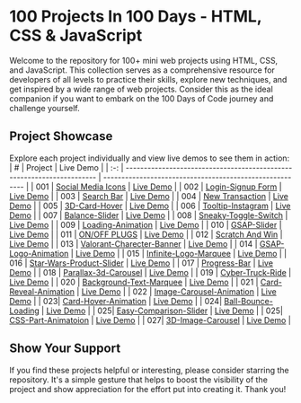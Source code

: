 # 100 Projects In 100 Days - HTML, CSS & JavaScript

Welcome to the repository for 100+ mini web projects using HTML, CSS, and JavaScript. This collection serves as a comprehensive resource for developers of all levels to practice their skills, explore new techniques, and get inspired by a wide range of web projects. Consider this as the ideal companion if you want to embark on the 100 Days of Code journey and challenge yourself.

## Project Showcase

Explore each project individually and view live demos to see them in action:
|  #  | Project                                                                | Live Demo                                                |
| :-: | ---------------------------------------------------------------------- | -------------------------------------------------------- |
| 001 | [Social Media Icons](https://github.com/ruchir-07/HTML-CSS-JS-Projects/tree/main/Social%20Media%20Icons)                               | [Live Demo](https://main--stupendous-chaja-8de6b1.netlify.app/)  |
| 002 | [Login-Signup Form](https://github.com/ruchir-07/HTML-CSS-JS-Projects/tree/main/Login-Signup)                               | [Live Demo](https://html-css-js-projects-three.vercel.app/)  |
| 003 | [Search Bar](https://github.com/ruchir-07/HTML-CSS-JS-Projects/tree/main/Search-Bar)                               | [Live Demo](https://html-css-js-projects-hdtd.vercel.app/)  |
| 004 | [New Transaction](https://github.com/ruchir-07/HTML-CSS-JS-Projects/tree/main/New-Transaction)                               | [Live Demo](https://main--moonlit-tapioca-eb1390.netlify.app/)  |
| 005 | [3D-Card-Hover](https://github.com/ruchir-07/HTML-CSS-JS-Projects/tree/main/3D-Card-Hover)                               | [Live Demo](https://musical-lokum-debb5e.netlify.app)  |
| 006 | [Tooltip-Instagram](https://github.com/ruchir-07/HTML-CSS-JS-Projects/tree/main/Tooltip-instagram)                               | [Live Demo](https://ubiquitous-froyo-feecd3.netlify.app/)  |
| 007 | [Balance-Slider](https://github.com/ruchir-07/HTML-CSS-JS-Projects/tree/main/Balance-Slider)                               | [Live Demo](https://codepen.io/Ruchir-Bajaj/pen/PogrJMK)  |
| 008 | [Sneaky-Toggle-Switch](https://github.com/ruchir-07/HTML-CSS-JS-Projects/tree/main/Sneaky-Toggle-Switch)                               | [Live Demo](https://codepen.io/Ruchir-Bajaj/pen/rNbXexJ)  |
| 009 | [Loading-Animation](https://github.com/ruchir-07/HTML-CSS-JS-Projects/tree/main/Loading-Animation)                               | [Live Demo](https://codepen.io/cantelope/pen/WNWWjWP)  |
| 010 | [GSAP-Slider](https://github.com/ruchir-07/HTML-CSS-JS-Projects/tree/main/GSAP-Slider)                               | [Live Demo](https://codepen.io/Ruchir-Bajaj/pen/WNBeRPg)  |
| 011 | [ON/OFF PLUGS](https://github.com/ruchir-07/HTML-CSS-JS-Projects/tree/main/ON-OFF-Plugs)                               | [Live Demo](https://codepen.io/Ruchir-Bajaj/pen/VwNoxWX)  |
| 012 | [Scratch And Win](https://github.com/ruchir-07/HTML-CSS-JS-Projects/tree/main/Scratch-And-Win)                               | [Live Demo](https://codepen.io/Ruchir-Bajaj/pen/eYoqrWZ)  |
| 013 | [Valorant-Charecter-Banner](https://github.com/ruchir-07/HTML-CSS-JS-Projects/tree/main/Valorent-Charecter-Banner)                               | [Live Demo](https://codepen.io/Ruchir-Bajaj/pen/OJYLJaQ)  |
| 014 | [GSAP-Logo-Animation](https://github.com/ruchir-07/HTML-CSS-JS-Projects/tree/main/GSAP-Logo-Animation)                               | [Live Demo](https://codepen.io/Ruchir-Bajaj/pen/jOoNzZK)  |
| 015 | [Infinite-Logo-Marquee](https://github.com/ruchir-07/HTML-CSS-JS-Projects/tree/main/Infinite-Logo-Marquee)                               | [Live Demo](https://codepen.io/Ruchir-Bajaj/pen/JjqPLpj)  |
| 016 | [Star-Wars-Product-Slider](https://github.com/ruchir-07/HTML-CSS-JS-Projects/tree/main/Star-Wars-Product-Slider)                               | [Live Demo](https://codepen.io/Ruchir-Bajaj/pen/GRaRJag)  |
| 017 | [Progress-Bar](https://github.com/ruchir-07/HTML-CSS-JS-Projects/tree/main/Progress-Bar)                               | [Live Demo](https://codepen.io/Ruchir-Bajaj/pen/RwmNbvO)  |
| 018 | [Parallax-3d-Carousel](https://github.com/ruchir-07/HTML-CSS-JS-Projects/tree/main/Parallax-3d-Carousel)                               | [Live Demo](https://codepen.io/Ruchir-Bajaj/pen/yLWLNro)  |
| 019 | [Cyber-Truck-Ride](https://github.com/ruchir-07/HTML-CSS-JS-Projects/tree/main/Cyber-Truck-Ride)                               | [Live Demo](https://codepen.io/Ruchir-Bajaj/pen/RwmNbOO)  |
| 020 | [Background-Text-Marquee](https://github.com/ruchir-07/HTML-CSS-JS-Projects/tree/main/Background-Text-Marquee)                               | [Live Demo](https://codepen.io/Ruchir-Bajaj/pen/KKLpMma)  |
| 021 | [Card-Reveal-Animation](https://github.com/ruchir-07/HTML-CSS-JS-Projects/tree/main/Card-Reveal-Animation)                               | [Live Demo](https://codepen.io/Ruchir-Bajaj/details/KKLpMXW)  |
| 022 | [Image-Carousel-Animation](https://github.com/ruchir-07/HTML-CSS-JS-Projects/tree/main/Image-Carousel-Animation)                               | [Live Demo](https://codepen.io/Ruchir-Bajaj/pen/RwmwPdX)  |
| 023| [Card-Hover-Animation](https://github.com/ruchir-07/HTML-CSS-JS-Projects/tree/main/Card-Hover-Animation)                               | [Live Demo](https://codepen.io/Ruchir-Bajaj/pen/OJYJwJy)  |
| 024| [Ball-Bounce-Loading](https://github.com/ruchir-07/HTML-CSS-JS-Projects/tree/main/Ball-Bounce-Loading)                               | [Live Demo](https://codepen.io/Ruchir-Bajaj/pen/OJYMXEe)  |
| 025| [Easy-Comparison-Slider](https://github.com/ruchir-07/HTML-CSS-JS-Projects/tree/main/Easy-Comparison-Slider)                               | [Live Demo](https://codepen.io/Ruchir-Bajaj/pen/GRaoQdM)  |
| 025| [CSS-Part-Animatoion](https://github.com/ruchir-07/HTML-CSS-JS-Projects/tree/main/CSS-Part-Animatoion)                               | [Live Demo](https://codepen.io/Ruchir-Bajaj/pen/eYaJVjq)  |
| 027| [3D-Image-Carousel](https://github.com/ruchir-07/HTML-CSS-JS-Projects/tree/main/3D-Image-Carousel)                               | [Live Demo](https://codepen.io/Ruchir-Bajaj/pen/MWdKQqd)  |

## Show Your Support

If you find these projects helpful or interesting, please consider starring the repository. It's a simple gesture that helps to boost the visibility of the project and show appreciation for the effort put into creating it. Thank you!
